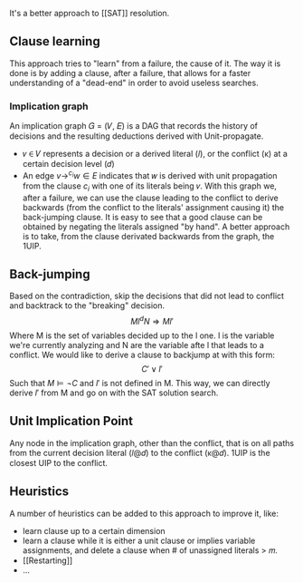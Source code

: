 It's a better approach to [[SAT]] resolution.

## Clause learning
This approach tries to "learn" from a failure, the cause of it. The way it is done is by adding a clause, after a failure, that allows for a faster understanding of a "dead-end" in order to avoid useless searches.

### Implication graph
An implication graph 𝐺 = (𝑉, 𝐸) is a DAG that records the history of decisions and the resulting deductions derived with Unit-propagate.
- 𝑣 ∈ 𝑉 represents a decision or a derived literal (𝑙), or the conflict (κ) at a certain decision level (𝑑)
- An edge $v \rightarrow^{c_i} w \in E$ indicates that 𝑤 is derived with unit propagation from the clause $c_i$ with one of its literals being 𝑣.
With this graph we, after a failure, we can use the clause leading to the conflict to derive backwards (from the conflict to the literals' assignment causing it) the back-jumping clause.
It is easy to see that a good clause can be obtained by negating the literals assigned "by hand". A better approach is to take, from the clause derivated backwards from the graph, the 1UIP.


## Back-jumping
Based on the contradiction, skip the decisions that did not lead to conflict and backtrack to the "breaking" decision.
$$
Ml^dN \Rightarrow Ml'
$$
Where M is the set of variables decided up to the l one. l is the variable we're currently analyzing and N are the variable afte l that leads to a conflict. We would like to derive a clause to backjump at with this form:
$$
C' \vee l'
$$
Such that $M \models \neg C$ and $l'$ is not defined in M. This way, we can directly derive $l'$ from M and go on with the SAT solution search.


## Unit Implication Point

Any node in the implication graph, other than the conflict, that is on all paths from the current decision literal (𝑙@𝑑) to the conflict (κ@𝑑). 1UIP is the closest UIP to the conflict.



## Heuristics

A number of heuristics can be added to this approach to improve it, like: 
- learn clause up to a certain dimension
- learn a clause while it is either a unit clause or implies variable assignments, and delete a clause when # of unassigned literals > 𝑚.
- [[Restarting]]
- ...
